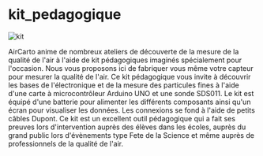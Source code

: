 # kit_pedagogique
![kit](https://aircarto.fr/kit_pedagogique/tuto/img/kit_pedagogique_carre.jpg)

AirCarto anime de nombreux ateliers de découverte de la mesure de la qualité de l'air à l'aide de kit pédagogiques imaginés spécialement pour l'occasion. Nous vous proposons ici de fabriquer vous même votre capteur pour mesurer la qualité de l'air. Ce kit pédagogique vous invite à découvrir les bases de l'électronique et de la mesure des particules fines à l'aide d'une carte à microcontrôleur Arduino UNO et une sonde SDS011. Le kit est équipé d'une batterie pour alimenter les différents composants ainsi qu'un écran pour visualiser les données. Les connexions se fond à l'aide de petits câbles Dupont. Ce kit est un excellent outil pédagogique qui a fait ses preuves lors d'intervention auprès des élèves dans les écoles, auprès du grand public lors d'évènements type Fete de la Science et même auprès de professionnels de la qualité de l'air.